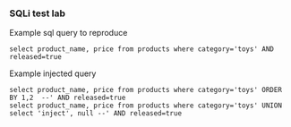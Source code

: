 ### SQLi test lab

Example sql query to reproduce
```
select product_name, price from products where category='toys' AND released=true
```

Example injected query
```
select product_name, price from products where category='toys' ORDER BY 1,2  --' AND released=true
select product_name, price from products where category='toys' UNION select 'inject', null --' AND released=true  
``` 
